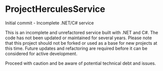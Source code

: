 # ProjectHerculesService
Initial commit - Incomplete .NET/C# service

This is an incomplete and unrefactored service built with .NET and C#. The code has not been updated or maintained for several years. Please note that this project should not be forked or used as a base for new projects at this time. Future updates and refactoring are required before it can be considered for active development.

Proceed with caution and be aware of potential technical debt and issues.

